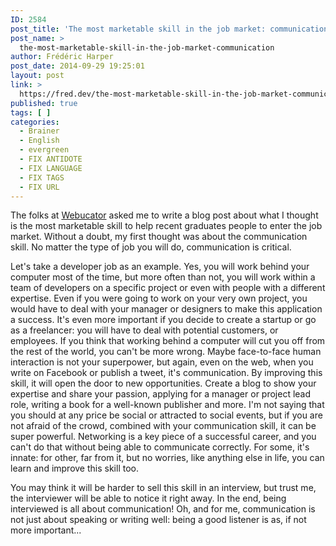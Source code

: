 ```yaml
---
ID: 2584
post_title: 'The most marketable skill in the job market: communication!'
post_name: >
  the-most-marketable-skill-in-the-job-market-communication
author: Frédéric Harper
post_date: 2014-09-29 19:25:01
layout: post
link: >
  https://fred.dev/the-most-marketable-skill-in-the-job-market-communication/
published: true
tags: [ ]
categories:
  - Brainer
  - English
  - evergreen
  - FIX ANTIDOTE
  - FIX LANGUAGE
  - FIX TAGS
  - FIX URL
---
```

The folks at <a title="Webucator website" href="https://www.webucator.com/">Webucator</a> asked me to write a blog post about what I thought is the most marketable skill to help recent graduates people to enter the job market. Without a doubt, my first thought was about the communication skill. No matter the type of job you will do, communication is critical.

Let's take a developer job as an example. Yes, you will work behind your computer most of the time, but more often than not, you will work within a team of developers on a specific project or even with people with a different expertise. Even if you were going to work on your very own project, you would have to deal with your manager or designers to make this application a success. It's even more important if you decide to create a startup or go as a freelancer: you will have to deal with potential customers, or employees. If you think that working behind a computer will cut you off from the rest of the world, you can't be more wrong. Maybe face-to-face human interaction is not your superpower, but again, even on the web, when you write on Facebook or publish a tweet, it's communication. By improving this skill, it will open the door to new opportunities. Create a blog to show your expertise and share your passion, applying for a manager or project lead role, writing a book for a well-known publisher and more. I'm not saying that you should at any price be social or attracted to social events, but if you are not afraid of the crowd, combined with your communication skill, it can be super powerful. Networking is a key piece of a successful career, and you can't do that without being able to communicate correctly. For some, it's innate: for other, far from it, but no worries, like anything else in life, you can learn and improve this skill too.

You may think it will be harder to sell this skill in an interview, but trust me, the interviewer will be able to notice it right away. In the end, being interviewed is all about communication! Oh, and for me, communication is not just about speaking or writing well: being a good listener is as, if not more important...